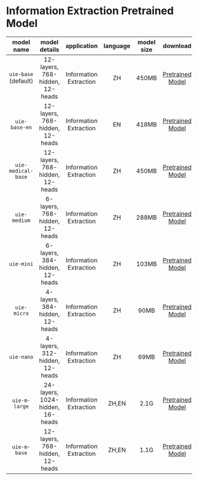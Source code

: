 # Information Extraction Pretrained Model

 | model name |   model details  | application  | language | model size |download |
  | :---: | :--------: | :--------: | :--------: | :--------: |:--------: |
  | `uie-base` (default)| 12-layers, 768-hidden, 12-heads | Information Extraction  | ZH |450MB|[Pretrained Model](https://bj.bcebos.com/paddlenlp/models/transformers/uie/uie_base.pdparams) |
  | `uie-base-en` | 12-layers, 768-hidden, 12-heads | Information Extraction  | EN |418MB|[Pretrained Model](https://bj.bcebos.com/paddlenlp/models/transformers/uie/uie_base_en.pdparams) |
  | `uie-medical-base` | 12-layers, 768-hidden, 12-heads | Information Extraction  | ZH |450MB|[Pretrained Model](https://bj.bcebos.com/paddlenlp/taskflow/information_extraction/uie_medical_base_v0.1/model_state.pdparams) |
  | `uie-medium`| 6-layers, 768-hidden, 12-heads | Information Extraction  | ZH |288MB|[Pretrained Model](https://bj.bcebos.com/paddlenlp/models/transformers/uie/uie_medium.pdparams) |
  | `uie-mini`| 6-layers, 384-hidden, 12-heads | Information Extraction  | ZH |103MB|[Pretrained Model](https://bj.bcebos.com/paddlenlp/models/transformers/uie/uie_mini.pdparams) |
  | `uie-micro`| 4-layers, 384-hidden, 12-heads | Information Extraction  | ZH |90MB|[Pretrained Model](https://bj.bcebos.com/paddlenlp/models/transformers/uie/uie_micro.pdparams) |
  | `uie-nano`| 4-layers, 312-hidden, 12-heads | Information Extraction  | ZH |69MB|[Pretrained Model](https://bj.bcebos.com/paddlenlp/models/transformers/uie/uie_nano.pdparams) |
  | `uie-m-large`| 24-layers, 1024-hidden, 16-heads | Information Extraction  | ZH,EN |2.1G|[Pretrained Model](https://paddlenlp.bj.bcebos.com/models/transformers/uie_m/uie_m_large.pdparams) |
  | `uie-m-base`| 12-layers, 768-hidden, 12-heads | Information Extraction  | ZH,EN |1.1G|[Pretrained Model](https://paddlenlp.bj.bcebos.com/models/transformers/uie_m/uie_m_base.pdparams) |
